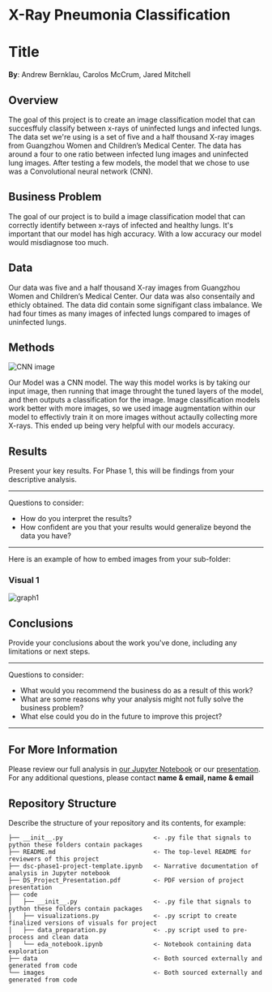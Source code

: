 # X-Ray Pneumonia Classification
# Title
**By**: Andrew Bernklau, Carolos McCrum, Jared Mitchell
## Overview
The goal of this project is to create an image classification model that can succesffuly classify between x-rays of uninfected lungs and infected lungs. The data set we're using is a set of five and a half thousand X-ray images from Guangzhou Women and Children’s Medical Center. The data has around a four to one ratio between infected lung images and uninfected lung images. After testing a few models, the model that we chose to use was a Convolutional neural network (CNN).

## Business Problem
The goal of our project is to build a image classification model that can correctly identify between x-rays of infected and healthy lungs. It's important that our model has high accuracy. With a low accuracy our model would misdiagnose too much. 

## Data
Our data was five and a half thousand X-ray images from Guangzhou Women and Children’s Medical Center. Our data was also consentaily and ethicly obtained. The data did contain some signifigant class imbalance. We had four times as many images of infected lungs compared to images of uninfected lungs.

## Methods
![CNN image](https://user-images.githubusercontent.com/82346896/142509391-253d3584-9229-49d7-9fbb-fa67b224fcca.JPG)

Our Model was a CNN model. The way this model works is by taking our input image, then running that image throught the tuned layers of the model, and then outputs a classification for the image. Image classification models work better with more images, so we used image augmentation within our model to effectivly train it on more images without actaully collecting more X-rays. This ended up being very helpful with our models accuracy. 

## Results
Present your key results. For Phase 1, this will be findings from your descriptive analysis.
***
Questions to consider:
* How do you interpret the results?
* How confident are you that your results would generalize beyond the data you have?
***
Here is an example of how to embed images from your sub-folder:
### Visual 1
![graph1](./images/viz1.png)
## Conclusions
Provide your conclusions about the work you've done, including any limitations or next steps.
***
Questions to consider:
* What would you recommend the business do as a result of this work?
* What are some reasons why your analysis might not fully solve the business problem?
* What else could you do in the future to improve this project?
***
## For More Information
Please review our full analysis in [our Jupyter Notebook](./dsc-phase1-project-template.ipynb) or our [presentation](./DS_Project_Presentation.pdf).
For any additional questions, please contact **name & email, name & email**
## Repository Structure
Describe the structure of your repository and its contents, for example:
```
├── __init__.py                         <- .py file that signals to python these folders contain packages
├── README.md                           <- The top-level README for reviewers of this project
├── dsc-phase1-project-template.ipynb   <- Narrative documentation of analysis in Jupyter notebook
├── DS_Project_Presentation.pdf         <- PDF version of project presentation
├── code
│   ├── __init__.py                     <- .py file that signals to python these folders contain packages
│   ├── visualizations.py               <- .py script to create finalized versions of visuals for project
│   ├── data_preparation.py             <- .py script used to pre-process and clean data
│   └── eda_notebook.ipynb              <- Notebook containing data exploration
├── data                                <- Both sourced externally and generated from code
└── images                              <- Both sourced externally and generated from code
```
